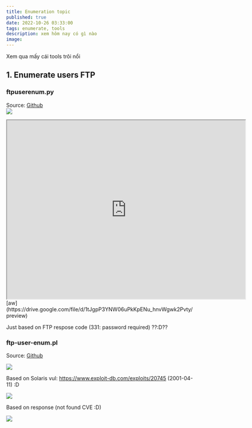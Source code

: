 ```yaml
---
title: Enumeration topic
published: true
date: 2022-10-26 03:33:00
tags: enumerate, tools
description: xem hôm nay có gì nào
image:
---
```

Xem qua mấy cái tools trôi nổi

## 1. Enumerate users FTP

### ftpuserenum.py

Source: [Github](https://github.com/bascoe10/FTPUsernameEnumeration)   
<img src="https://drive.google.com/file/d/1tJgpP3YNW06uPkKpENu_hnvWgwk2Pvty/preview" allow="autoplay">

<iframe src="https://drive.google.com/file/d/1tJgpP3YNW06uPkKpENu_hnvWgwk2Pvty/preview" width="640" height="480" allow="autoplay"></iframe>
[aw](https://drive.google.com/file/d/1tJgpP3YNW06uPkKpENu_hnvWgwk2Pvty/preview)

Just based on FTP respose code (331: password required)  ??:D??   


### ftp-user-enum.pl

Source: [Github](https://github.com/pentestmonkey/ftp-user-enum)   

![](https://drive.google.com/file/d/1Am_lyCXYO16XyiwV1u7zzteEgmy8LZNG/preview)   

Based on Solaris vul: https://www.exploit-db.com/exploits/20745 (2001-04-11) :D   

![](https://drive.google.com/file/d/1iRNZguuSi_ABewxag8vx1WwddRqp4QXe/preview)  

Based on response (not found CVE :D)   

![](https://drive.google.com/file/d/16km0KsjP0fcs7qo4cbJf9G7vewK6N2CX/preview)   

